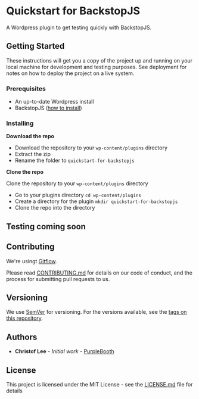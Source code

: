 # Quickstart for BackstopJS

A Wordpress plugin to get testing quickly with BackstopJS.

## Getting Started

These instructions will get you a copy of the project up and running on your local machine for development and testing purposes. See deployment for notes on how to deploy the project on a live system.

### Prerequisites

- An up-to-date Wordpress install
- BackstopJS ([how to install](https://www.christoflee.co.uk/backstopjs-a-beginners-guide-to-testing-in-wordpress/))

### Installing

**Download the repo**

- Download the repository to your `wp-content/plugins` directory
- Extract the zip
- Rename the folder to `quickstart-for-backstopjs`

**Clone the repo**

Clone the repository to your `wp-content/plugins` directory

- Go to your plugins directory `cd wp-content/plugins`
- Create a directory for the plugin `mkdir quickstart-for-backstopjs`
- Clone the repo into the directory


## Testing coming soon

## Contributing

We're usingt [Gitflow](https://www.atlassian.com/git/tutorials/comparing-workflows/gitflow-workflow).

Please read [CONTRIBUTING.md](https://gist.github.com/PurpleBooth/b24679402957c63ec426) for details on our code of conduct, and the process for submitting pull requests to us.

## Versioning

We use [SemVer](http://semver.org/) for versioning. For the versions available, see the [tags on this repository](https://github.com/your/project/tags). 

## Authors

* **Christof Lee** - *Initial work* - [PurpleBooth](https://github.com/christoflee)

## License

This project is licensed under the MIT License - see the [LICENSE.md](LICENSE.md) file for details
